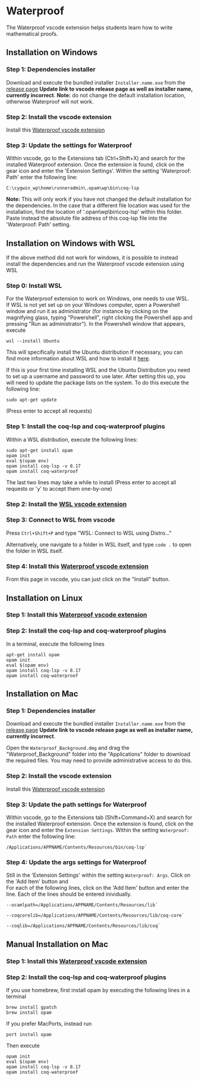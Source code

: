 # Waterproof

The Waterproof vscode extension helps students learn how to write mathematical proofs.


## Installation on Windows

### Step 1: Dependencies installer
Download and execute the bundled installer `Installer.name.exe` from the [release page](http://github.com/impermeable/waterproof/releases) **Update link to vscode release page as well as installer name, currently incorrect**.
**Note:** do not change the default installation location, otherwise Waterproof will not work.

### Step 2: Install the vscode extension
Install this [Waterproof vscode extension](https://marketplace.visualstudio.com/items?itemName=waterproof-tue.waterproof)

### Step 3: Update the settings for Waterproof
Within vscode, go to the Extensions tab (Ctrl+Shift+X) and search for the installed Waterproof extension. Once the extension is found, click on the gear icon and enter the 'Extension Settings'.
Within the setting 'Waterproof: Path' enter the following line: 

```
C:\cygwin_wp\home\runneradmin\.opam\wp\bin\coq-lsp
```

**Note:** This will only work if you have not changed the default installation for the dependencies.
In the case that a different file location was used for the installation, find the location of '.opam\wp\bin\coq-lsp' within this folder. Paste instead the absolute file address of this coq-lsp file into the 'Waterproof: Path' setting.



## Installation on Windows with WSL

If the above method did not work for windows, it is possible to instead install the dependencies and run the Waterproof vscode extension using WSL

### Step 0: Install WSL

For the Waterproof extension to work on Windows, one needs to use WSL. If WSL is not yet set up on your Windows computer, open a Powershell window and run it as administrator (for instance by clicking on the magnifying glass, typing "Powershell", right clicking the Powershell app and pressing "Run as administrator"). In the Powershell window that appears, execute

```
wsl --install Ubuntu
```

This will specifically install the Ubuntu distribution
If necessary, you can find more information about WSL and how to install it [here](https://learn.microsoft.com/en-us/windows/wsl/install).

If this is your first time installing WSL and the Ubuntu Distribution you need to set up a username and password to use later. After setting this up, you will need to update the package lists on the system. To do this execute the following line:

```
sudo apt-get update
```

(Press enter to accept all requests)

### Step 1: Install the coq-lsp and coq-waterproof plugins

Within a WSL distribution, execute the following lines:

```
sudo apt-get install opam
opam init
eval $(opam env)
opam install coq-lsp -v 8.17
opam install coq-waterproof
```

The last two lines may take a while to install
(Press enter to accept all requests or 'y' to accept them one-by-one)

### Step 2: Install the [WSL vscode extension](https://marketplace.visualstudio.com/items?itemName=ms-vscode-remote.remote-wsl)

### Step 3: Connect to WSL from vscode

Press `Ctrl+Shift+P` and type "WSL: Connect to WSL using Distro..."

Alternatively, one navigate to a folder in WSL itself, and type `code .` to open the folder in WSL itself.

### Step 4: Install this [Waterproof vscode extension](https://marketplace.visualstudio.com/items?itemName=waterproof-tue.waterproof)

From this page in vscode, you can just click on the "Install" button.



## Installation on Linux

### Step 1: Install this [Waterproof vscode extension](https://marketplace.visualstudio.com/items?itemName=waterproof-tue.waterproof)

### Step 2: Install the coq-lsp and coq-waterproof plugins

In a terminal, execute the following lines

```
apt-get install opam
opam init
eval $(opam env)
opam install coq-lsp -v 8.17
opam install coq-waterproof
```



## Installation on Mac

### Step 1: Dependencies installer
Download and execute the bundled installer `Installer.name.exe` from the [release page](http://github.com/impermeable/waterproof/releases) **Update link to vscode release page as well as installer name, currently incorrect**.

Open the `Waterproof_Background.dmg` and drag the "Waterproof_Background" folder into the "Applications" folder to download the required files. You may need to provide administrative access to do this.


### Step 2: Install the vscode extension
Install this [Waterproof vscode extension](https://marketplace.visualstudio.com/items?itemName=waterproof-tue.waterproof)

### Step 3: Update the path settings for Waterproof
Within vscode, go to the Extensions tab (Shift+Command+X) and search for the installed Waterproof extension. Once the extension is found, click on the gear icon and enter the `Extension Settings`.
Within the setting `Waterproof: Path` enter the following line: 

```
/Applications/APPNAME/Contents/Resources/bin/coq-lsp`
```

### Step 4: Update the args settings for Waterproof
Still in the 'Extension Settings' within the setting `Waterproof: Args`. Click on the 'Add Item' button and   
For each of the following lines, click on the 'Add Item' button and enter the line. Each of the lines should be entered inividually.

```
--ocamlpath=/Applications/APPNAME/Contents/Resources/lib`
```
```
--coqcorelib=/Applications/APPNAME/Contents/Resources/lib/coq-core`
```
```
--coqlib=/Applications/APPNAME/Contents/Resources/lib/coq`
```


## Manual Installation on Mac

### Step 1: Install this [Waterproof vscode extension](https://marketplace.visualstudio.com/items?itemName=waterproof-tue.waterproof)

### Step 2: Install the coq-lsp and coq-waterproof plugins

If you use homebrew, first install opam by executing the following lines in a terminal

```
brew install gpatch
brew install opam
```

If you prefer MacPorts, instead run
```
port install opam
```

Then execute

```
opam init
eval $(opam env)
opam install coq-lsp -v 8.17
opam install coq-waterproof
```
